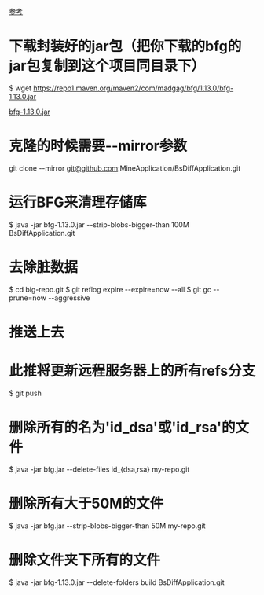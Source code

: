 [参考](https://blog.csdn.net/Y0W1as5eg37urFdS/article/details/123539994)

# 下载封装好的jar包（把你下载的bfg的jar包复制到这个项目同目录下）
$ wget https://repo1.maven.org/maven2/com/madgag/bfg/1.13.0/bfg-1.13.0.jar

[bfg-1.13.0.jar](bfg-1.13.0.jar)


# 克隆的时候需要--mirror参数
git clone --mirror git@github.com:MineApplication/BsDiffApplication.git

# 运行BFG来清理存储库
$ java -jar bfg-1.13.0.jar --strip-blobs-bigger-than 100M BsDiffApplication.git

# 去除脏数据
$ cd big-repo.git
$ git reflog expire --expire=now --all
$ git gc --prune=now --aggressive

# 推送上去
# 此推将更新远程服务器上的所有refs分支
$ git push


# 删除所有的名为'id_dsa'或'id_rsa'的文件
$ java -jar bfg.jar --delete-files id_{dsa,rsa}  my-repo.git

# 删除所有大于50M的文件
$ java -jar bfg.jar --strip-blobs-bigger-than 50M  my-repo.git

# 删除文件夹下所有的文件
$ java -jar bfg-1.13.0.jar --delete-folders build  BsDiffApplication.git
